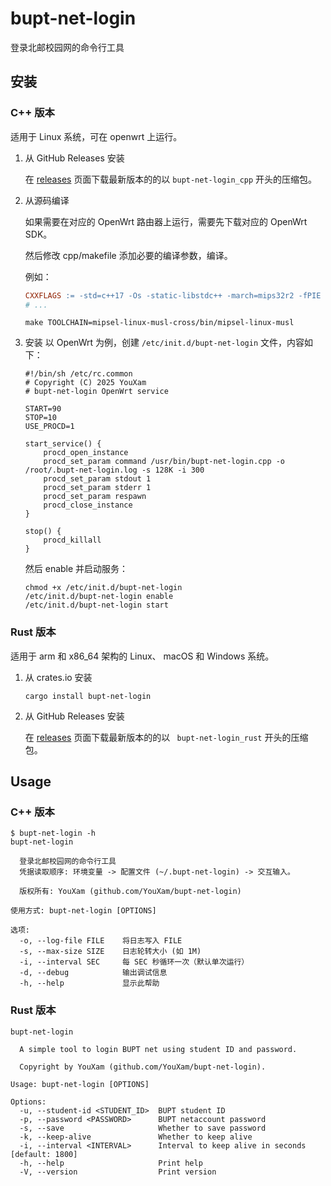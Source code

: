 # bupt-net-login

登录北邮校园网的命令行工具

## 安装

### C++ 版本

适用于 Linux 系统，可在 openwrt 上运行。

1. 从 GitHub Releases 安装

    在 [releases](https://github.com/YouXam/bupt-net-login/releases) 页面下载最新版本的的以 `bupt-net-login_cpp` 开头的压缩包。
2. 从源码编译

    如果需要在对应的 OpenWrt 路由器上运行，需要先下载对应的 OpenWrt SDK。

    然后修改 cpp/makefile 添加必要的编译参数，编译。
    
    例如：

    ```makefile
    CXXFLAGS := -std=c++17 -Os -static-libstdc++ -march=mips32r2 -fPIE -pie -Wl,--dynamic-linker=/lib/ld-musl-mipsel-sf.so.1
    # ...
    ```

    ```shell
    make TOOLCHAIN=mipsel-linux-musl-cross/bin/mipsel-linux-musl
    ```
3. 安装
    以 OpenWrt 为例，创建 `/etc/init.d/bupt-net-login` 文件，内容如下：

    ```shell
    #!/bin/sh /etc/rc.common
    # Copyright (C) 2025 YouXam
    # bupt-net-login OpenWrt service

    START=90
    STOP=10
    USE_PROCD=1

    start_service() {
        procd_open_instance
        procd_set_param command /usr/bin/bupt-net-login.cpp -o /root/.bupt-net-login.log -s 128K -i 300
        procd_set_param stdout 1
        procd_set_param stderr 1
        procd_set_param respawn
        procd_close_instance
    }

    stop() {
        procd_killall
    }
    ```

    然后 enable 并启动服务：

    ```shell
    chmod +x /etc/init.d/bupt-net-login
    /etc/init.d/bupt-net-login enable
    /etc/init.d/bupt-net-login start
    ```

### Rust 版本

适用于 arm 和 x86_64 架构的 Linux、 macOS 和 Windows 系统。


1. 从 crates.io 安装

    ```
    cargo install bupt-net-login
    ```
2. 从 GitHub Releases 安装
    
    在 [releases](https://github.com/YouXam/bupt-net-login/releases) 页面下载最新版本的的以 `
    bupt-net-login_rust` 开头的压缩包。

## Usage

### C++ 版本

```shell
$ bupt-net-login -h
bupt-net-login

  登录北邮校园网的命令行工具
  凭据读取顺序: 环境变量 -> 配置文件 (~/.bupt-net-login) -> 交互输入。

  版权所有: YouXam (github.com/YouXam/bupt-net-login)

使用方式: bupt-net-login [OPTIONS]

选项:
  -o, --log-file FILE    将日志写入 FILE
  -s, --max-size SIZE    日志轮转大小 (如 1M)
  -i, --interval SEC     每 SEC 秒循环一次（默认单次运行）
  -d, --debug            输出调试信息
  -h, --help             显示此帮助
```

### Rust 版本

```shell
bupt-net-login

  A simple tool to login BUPT net using student ID and password.

  Copyright by YouXam (github.com/YouXam/bupt-net-login).

Usage: bupt-net-login [OPTIONS]

Options:
  -u, --student-id <STUDENT_ID>  BUPT student ID
  -p, --password <PASSWORD>      BUPT netaccount password
  -s, --save                     Whether to save password
  -k, --keep-alive               Whether to keep alive
  -i, --interval <INTERVAL>      Interval to keep alive in seconds [default: 1800]
  -h, --help                     Print help
  -V, --version                  Print version
```
